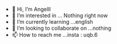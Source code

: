 - 👋 Hi, I’m Angelll
- 👀 I’m interested in ... Nothing right now
- 🌱 I’m currently learning ...english
- 💞️ I’m looking to collaborate on ...nothing
- 📫 How to reach me ...insta : uqb.6

<!---
Ang3lllll/Ang3lllll is a ✨ special ✨ repository because its `README.md` (this file) appears on your GitHub profile.
You can click the Preview link to take a look at your changes.
--->
